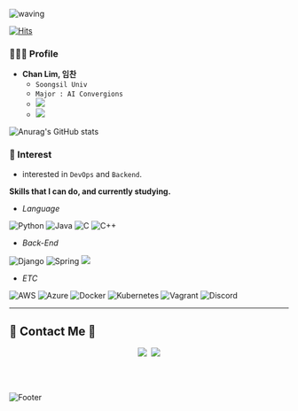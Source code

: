 
![waving](https://capsule-render.vercel.app/api?type=waving&height=240&text=LimChan&fontAlign=24&fontAlignY=40&color=gradient)

[![Hits](https://hits.seeyoufarm.com/api/count/incr/badge.svg?url=https%3A%2F%2Fgithub.com%2FChanLim-BD%2Fhit-counter&count_bg=%2379C83D&title_bg=%23555555&icon=&icon_color=%23E7E7E7&title=hits&edge_flat=false)](https://hits.seeyoufarm.com)

### 🧑🏻‍💻 Profile
* <b>Chan Lim, 임찬</b>
  * `Soongsil Univ`
  * `Major : AI Convergions`
  * <a href="mailto:linsay070@gmail.com"><img src = "https://img.shields.io/badge/linsay070@gmail.com-D14836?style=for-the-badge&logo=gmail&logoColor=white&link=linsay070@gmail.com"/></a>
  * <a href=https://velog.io/@chan9708><img src="https://img.shields.io/badge/Tech blog-4285F4?style=for-the-badge&logo=Google-chrome&logoColor=white"></a>
  

![Anurag's GitHub stats](https://github-readme-stats.vercel.app/api?username=ChanLim-BD&theme=solarized-dark&show_icons=true)
<br>

<!--[![Top Langs](https://github-readme-stats.vercel.app/api/top-langs/?username=ChanLim-BD)](https://github.com/ChanLim-BD/github-readme-stats)-->


### 🌱 Interest <br>

- interested in `DevOps` and `Backend`.

<b>Skills that I can do, and currently studying.</b>
  
  - _Language_
  
  ![Python](https://img.shields.io/badge/python-3670A0?style=for-the-badge&logo=python&logoColor=ffdd54)
  ![Java](https://img.shields.io/badge/java-%23ED8B00.svg?style=for-the-badge&logo=java&logoColor=white)
  ![C](https://img.shields.io/badge/c-%2300599C.svg?style=for-the-badge&logo=c&logoColor=white)
  ![C++](https://img.shields.io/badge/c++-%2300599C.svg?style=for-the-badge&logo=c%2B%2B&logoColor=white)
  
  - _Back-End_

  ![Django](https://img.shields.io/badge/django-%23092E20.svg?style=for-the-badge&logo=django&logoColor=white)
  ![Spring](https://img.shields.io/badge/spring-%236DB33F.svg?style=for-the-badge&logo=spring&logoColor=white)
  <img src="https://img.shields.io/badge/Spring Boot-6DB33F?style=flat-square&logo=Spring Boot&logoColor=white"/></a>

  - _ETC_
  
  ![AWS](https://img.shields.io/badge/AWS-%23FF9900.svg?style=for-the-badge&logo=amazon-aws&logoColor=white)
  ![Azure](https://img.shields.io/badge/azure-%230072C6.svg?style=for-the-badge&logo=microsoftazure&logoColor=white) 
  ![Docker](https://img.shields.io/badge/docker-%230db7ed.svg?style=for-the-badge&logo=docker&logoColor=white)
  ![Kubernetes](https://img.shields.io/badge/kubernetes-%23326ce5.svg?style=for-the-badge&logo=kubernetes&logoColor=white)
  ![Vagrant](https://img.shields.io/badge/vagrant-%231563FF.svg?style=for-the-badge&logo=vagrant&logoColor=white)
  ![Discord](https://img.shields.io/badge/%3CServer%3E-%237289DA.svg?style=for-the-badge&logo=discord&logoColor=white)
  
---

## 🌈 Contact Me 🌈
<p align="center">
  <a href="https://www.instagram.com/ilnnchxnn/"><img src="https://img.shields.io/badge/Instagram-E4405F?style=for-thebadge&logo=Instagram&logoColor=white&link=https://www.instagram.com/j_nini99/"/></a>&nbsp
  <a href="mailto:linsay070@gmail.com"><img src="https://img.shields.io/badge/Gmail-d14836?style=for-thebadge&logo=Gmail&logoColor=white&link=linsay070@gmail.com"/></a>
</p>
   <br/>
   
<br/>

![Footer](https://capsule-render.vercel.app/api?type=waving&color=auto&height=200&section=footer)
